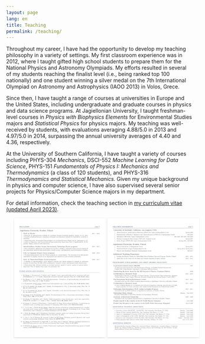 ```yaml
---
layout: page
lang: en
title: Teaching
permalink: /teaching/
---
```


Throughout my career, I have had the opportunity to develop my teaching philosophy in a variety of settings. My first classroom experience was in 2012, where I taught gifted high school students to prepare them for the National Physics and Astronomy Olympiads. My efforts resulted in several of my students reaching the finalist level (i.e., being ranked top 100 nationally) and one student winning a silver medal on the 7th International Olympiad on Astronomy and Astrophysics (IAOO 2013) in Volos, Grece.

<!--
I developed my teaching philosophy in several contexts.
My first classroom experience in 2012 involved teaching gifted high school students. The classes were designed to prepare students for the National Physics and Astronomy Olympiads.
Several students reached the finalist level of the Olympiad competition (i.e., ranked in the top 100 nationally) in the National Physics Olympiad and one of my students received the silver medal won on the 7th International Olympiad on Astronomy and Astrophysics (IAOO 2013) in Volos, Grece.
-->

Since then, I have taught a range of courses at universities in Europe and the United States, including undergraduate and graduate courses in physics and data science programs. At Jagiellonian University, I taught freshman-level courses in <i>Physics with Biophysics Elements</i> for Environmental Studies majors and <i>Statistical Physics</i> for physics majors.
My teaching was well-received by students, with evaluations averaging 4.88/5.0 in 2013 and 4.97/5.0 in 2014, surpassing the annual university averages of 4.40 and 4.36, respectively.

<!--
Since then, I had an opportunity of teaching both small and large courses at universities in Europe and USA, including core classes from physics and data science programs, both on the undergraduate and graduate levels. At the Jagiellonian University, I taught freshman-level class, <i>Physics with Biophysics Elements</i> for Environmental Studies majors students, and <i>Statistical Physics</i> offered to physics majors.
The student evaluated my classes at 4.88/5.0 in 2013 and 4.97/5.0 in 2014, with the annual university averages being 4.40 and 4.36 respectively.
-->

At the University of Southern California, I have taught a variety of courses including PHYS-304 <i>Mechanics</i>, DSCI-552 <i>Machine Learning for Data Science</i>, PHYS-151 <i>Fundamentals of Physics I: Mechanics and Thermodynamics</i> (a class of 120 students), and PHYS-316 <i>Thermodynamics and Statistical Mechanics</i>. Given my unique background in physics and computer science, I have also supervised several senior projects for Physics/Computer Science majors in my department.

<!--
At the University of Southern California, for three consecutive years I taught PHYS-304 <i>Mechanics</i>, an upper-division undergraduate class that can be regarded as an introduciton to theoretical physics. In addition to that, in 2021 I taught DSCI-552 <i>Machine Learning for Data Science</i>, in 2022 PHYS-151 <i>Fundamentals of Physics I: Mechanics and Thermodynamics</i>, and in 2023 PHYS-316 <i>Thermodynamics and Statistical Mechanics</i>. Given my unique experience, combining physics and computer science, I also supervised a number of senior projects from Physics/Computer Science majors.
-->

For detail information, check the teaching section in [my curriculum vitae (updated April 2023)](/assets/abram_cv.pdf).

<center>
<a href="/assets/abram_cv.pdf" rel="Abram CV" style="text-decoration: none">
    <img src="/assets/teaching_teaser.jpg" width="700" hspace="20"/>
</a>
</center>
